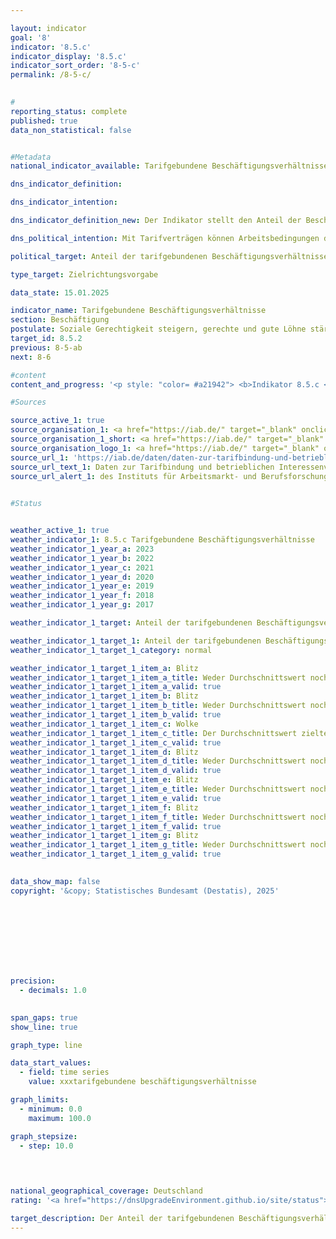 ```yaml
---

layout: indicator        
goal: '8'        
indicator: '8.5.c'        
indicator_display: '8.5.c'        
indicator_sort_order: '8-5-c'        
permalink: /8-5-c/        
        

#
reporting_status: complete        
published: true        
data_non_statistical: false        


#Metadata        
national_indicator_available: Tarifgebundene Beschäftigungsverhältnisse        

dns_indicator_definition:         

dns_indicator_intention:         

dns_indicator_definition_new: Der Indikator stellt den Anteil der Beschäftigten (in Prozent) dar, der in Betrieben mit Branchen-/Flächentarifvertrag oder Firmen-/Haustarifvertrag arbeitet.        

dns_political_intention: Mit Tarifverträgen können Arbeitsbedingungen dauerhaft, zukunftsgerichtet und mitbestimmt gesichert werden. Auch die Richtlinie (<abbr title="Europäische Union" tabindex="0">EU</abbr>) 2022/2041&nbsp;über angemessene Mindestlöhne in der Europäischen Union (<abbr title="Europäische Union" tabindex="0">EU</abbr>-Mindestlohn-Richtlinie) betont die Bedeutung von Tarifverträgen für die Sicherung angemessener Arbeitsbedingungen. Vor diesem Hintergrund verpflichtet die Richtlinie Mitgliedstaaten mit einer "tarifvertraglichen Abdeckung" von weniger als 80&nbsp;Prozent, einen Aktionsplan zur Förderung von Tarifverhandlungen zu erstellen.        

political_target: Anteil der tarifgebundenen Beschäftigungsverhältnisse bis 2030&nbsp;erhöhen        

type_target: Zielrichtungsvorgabe        

data_state: 15.01.2025        

indicator_name: Tarifgebundene Beschäftigungsverhältnisse        
section: Beschäftigung        
postulate: Soziale Gerechtigkeit steigern, gerechte und gute Löhne stärken        
target_id: 8.5.2        
previous: 8-5-ab        
next: 8-6        

#content         
content_and_progress: '<p style: "color= #a21942"> <b>Indikator 8.5.c </b><br><br>Der Indikator stellt die Anzahl der Beschäftigungsverhältnisse in Betrieben mit Tarifbindung in Relation zur Gesamtzahl aller Beschäftigungsverhältnisse in Deutschland dar. Gelten für ein Beschäftigungsverhältnis mehrere unterschiedliche Tarifverträge, so wird das Beschäftigungsverhältnis nur einmal erfasst. Zudem ist der Indikator nicht eins zu eins auf den Anteil an beschäftigten Personen mit Tarifvertrag übertragbar, da einzelne Personen auch mehreren Beschäftigungsverhältnissen nachgehen können. Der Indikator bezieht sich ausschließlich auf die quantitative Verbreitung von Tarifverträgen, die sich inhaltlich stark unterscheiden können. So gehen Tarifverträge, die vollumfängliche Arbeitsbedingungen beinhalten&nbsp;–&nbsp;etwa Vergütung, Arbeitszeiten, Urlaubsdauer, Sonderzahlungen&nbsp;–&nbsp;genauso in den Indikator ein, wie Tarifverträge, die sich eventuell nur auf einen dieser Bereiche beschränken und einen entsprechend geringeren Einfluss auf die Beschäftigungsverhältnisse ausüben.<br><br>Die Daten zum Anteil tarifgebundener Beschäftigungsverhältnisse stammen aus dem jährlichen IAB-Betriebspanel zur Verbreitung von Tarifverträgen und betrieblicher Mitbestimmung in Deutschland, das vom Institut für Arbeitsmarkt- und Berufsforschung (IAB) erhoben wird. Das IAB befragt dabei bundesweit 15&nbsp;000&nbsp;Betriebe aller Branchen und Größenklassen. Die befragten Betriebe stellen eine repräsentative Auswahl der insgesamt rund 2,1&nbsp;Millionen Betriebe in Deutschland mit mindestens einem oder einer sozialversicherungspflichtig Beschäftigten dar.<br><br>In Deutschland wird zwischen Branchentarifverträgen (auch Flächentarifverträgen) und Firmentarifverträgen (auch Haustarifverträgen) unterschieden. Branchentarifverträge werden in der Regel zwischen einem Arbeitgeberverband und einer Gewerkschaft für einen bestimmten Wirtschaftszweig abgeschlossen und gelten für die Mitglieder der vertragsschließenden Verbände. Firmentarifverträge werden hingegen in der Regel direkt mit einzelnen Arbeitgebern abgeschlossen.<br><br>Das deutsche Tarifrecht sieht vor, dass die Rechtsnormen eines Tarifvertrags durch sogenannte Allgemeinverbindlicherklärungen über die eigentlich tarifgebundenen Parteien hinaus auch bisher nicht tarifgebundene Arbeitgeber und Arbeitnehmer erfassen können. Mit der Allgemeinverbindlicherklärung gelten die im Tarifvertrag festgelegten Arbeitsbedingungen, wie Verdienste, Arbeitszeiten und andere Regelungen, für alle Arbeitgeber und ihre Beschäftigten im Geltungsbereich des Tarifvertrags.<br><br>Im Jahr 2023&nbsp;lag der Anteil tarifgebundener Beschäftigungsverhältnisse erstmals unter der 50-Prozent-Marke bei 49,5&nbsp;%. Werden nur Betriebe der Privatwirtschaft berücksichtigt, ist die Tarifbindung geringer als unter Einbeziehung des öffentlichen Dienstes. In der Privatwirtschaft unterliegen 35&nbsp;% der Beschäftigungsverhältnisse einem Branchentarifvertrag und 7&nbsp;% einem Firmentarifvertrag. <br><br>Der überwiegende Teil aller Beschäftigungsverhältnisse (41,6&nbsp;%) unterliegt 2023&nbsp;Branchentarifverträgen und nur etwa 7,9&nbsp;% Firmentarifverträgen. Der generelle Abwärtstrend in der Tarifbindung besteht seit Mitte der 1990er Jahre und resultiert fast ausschließlich aus der sinkenden Anzahl von Branchentarifverträgen. Dagegen blieb der Anteil der Beschäftigungsverhältnisse, die einem Firmentarifvertrag unterliegen, seit 1998&nbsp;annähernd konstant.<br><br>Die Tarifbindung von Betrieben hängt stark von deren Beschäftigtenanzahl ab: In kleinen Betrieben mit 1&nbsp;bis 4&nbsp;Beschäftigten liegt die Tarifbindung bei nur 15&nbsp;%, während sie mit zunehmender Betriebsgröße ansteigt. In Betrieben mit 5&nbsp;bis 9&nbsp;Beschäftigten beträgt sie 21&nbsp;%, in Betrieben mit 10&nbsp;bis 20&nbsp;Beschäftigten 33&nbsp;% und in Betrieben mit 101&nbsp;bis 200&nbsp;Beschäftigten 48&nbsp;%. Kleinere Betriebe sind in Deutschland in Bezug auf die Anzahl deutlich stärker vertreten als große Betriebe. Dadurch fällt, in Verbindung mit der geringeren Tarifbindung in kleineren Betrieben, der Anteil der Tarifbindung noch geringer aus, wenn statt der Beschäftigten die Betriebe betrachtet werden: 2023&nbsp;waren nur 22&nbsp;% der Betriebe durch einen Branchen- und lediglich 2&nbsp;% durch einen Firmentarifvertrag gebunden.  <br><br>Zwischen dem früheren Bundesgebiet und den neuen Ländern besteht ein deutlicher regionaler Unterschied. In den neuen Ländern sind 45&nbsp;% der Beschäftigungsverhältnisse durch einen Tarifvertrag abgedeckt, während dieser Anteil im früheren Bundesgebiet bei 51&nbsp;% liegt. Der allgemeine Rückgang der Tarifbindung aber ist sowohl im früheren Bundesgebiet als auch in den neuen Ländern zu beobachten.</p>'                

#Sources        

source_active_1: true
source_organisation_1: <a href="https://iab.de/" target="_blank" onclick="return confirm_alert('des Instituts für Arbeitsmarkt- und Berufsforschung', 'De')">Institut für Arbeitsmarkt- und Berufsforschung</a>
source_organisation_1_short: <a href="https://iab.de/" target="_blank" onclick="return confirm_alert('des Instituts für Arbeitsmarkt- und Berufsforschung', 'De')">Institut für Arbeitsmarkt- und Berufsforschung</a>
source_organisation_logo_1: <a href="https://iab.de/" target="_blank" onclick="return confirm_alert('des Instituts für Arbeitsmarkt- und Berufsforschung', 'De')"><img src="https://dnsTestEnvironment.github.io/dns-indicators/public/OrgImgDe/iab.png" alt="Institut für Arbeitsmarkt- und Berufsforschung" title=" Klicken Sie hier um zur Homepage der Organisation Institut für Arbeitsmarkt- und Berufsforschung zu gelangen." style="height:60px; width:148px; border:transparent"/></a>
source_url_1: 'https://iab.de/daten/daten-zur-tarifbindung-und-betrieblichen-interessenvertetung/'
source_url_text_1: Daten zur Tarifbindung und betrieblichen Interessenvertretung
source_url_alert_1: des Instituts für Arbeitsmarkt- und Berufsforschung
        

#Status        


weather_active_1: true
weather_indicator_1: 8.5.c Tarifgebundene Beschäftigungsverhältnisse
weather_indicator_1_year_a: 2023
weather_indicator_1_year_b: 2022
weather_indicator_1_year_c: 2021
weather_indicator_1_year_d: 2020
weather_indicator_1_year_e: 2019
weather_indicator_1_year_f: 2018
weather_indicator_1_year_g: 2017

weather_indicator_1_target: Anteil der tarifgebundenen Beschäftigungsverhältnisse bis 2030&nbsp;erhöhen

weather_indicator_1_target_1: Anteil der tarifgebundenen Beschäftigungsverhältnisse bis 2030&nbsp;erhöhen
weather_indicator_1_target_1_category: normal

weather_indicator_1_target_1_item_a: Blitz
weather_indicator_1_target_1_item_a_title: Weder Durchschnittswert noch die vorherige Veränderung deuten in 2023 in die richtige Richtung.
weather_indicator_1_target_1_item_a_valid: true
weather_indicator_1_target_1_item_b: Blitz
weather_indicator_1_target_1_item_b_title: Weder Durchschnittswert noch die vorherige Veränderung deuten in 2022 in die richtige Richtung.
weather_indicator_1_target_1_item_b_valid: true
weather_indicator_1_target_1_item_c: Wolke
weather_indicator_1_target_1_item_c_title: Der Durchschnittswert zielte in 2021 in die falsche Richtung oder zeigt eine Stagnation an, im vorangegangenen Jahr zeigte sich jedoch eine Wende in die gewünschte Richtung.
weather_indicator_1_target_1_item_c_valid: true
weather_indicator_1_target_1_item_d: Blitz
weather_indicator_1_target_1_item_d_title: Weder Durchschnittswert noch die vorherige Veränderung deuten in 2020 in die richtige Richtung.
weather_indicator_1_target_1_item_d_valid: true
weather_indicator_1_target_1_item_e: Blitz
weather_indicator_1_target_1_item_e_title: Weder Durchschnittswert noch die vorherige Veränderung deuten in 2019 in die richtige Richtung.
weather_indicator_1_target_1_item_e_valid: true
weather_indicator_1_target_1_item_f: Blitz
weather_indicator_1_target_1_item_f_title: Weder Durchschnittswert noch die vorherige Veränderung deuten in 2018 in die richtige Richtung.
weather_indicator_1_target_1_item_f_valid: true
weather_indicator_1_target_1_item_g: Blitz
weather_indicator_1_target_1_item_g_title: Weder Durchschnittswert noch die vorherige Veränderung deuten in 2017 in die richtige Richtung.
weather_indicator_1_target_1_item_g_valid: true        
        

data_show_map: false        
copyright: '&copy; Statistisches Bundesamt (Destatis), 2025'        

        

        

        

        

precision: 
  - decimals: 1.0
            

span_gaps: true        
show_line: true        

graph_type: line                

data_start_values: 
  - field: time series
    value: xxxtarifgebundene beschäftigungsverhältnisse        

graph_limits: 
  - minimum: 0.0
    maximum: 100.0        

graph_stepsize: 
  - step: 10.0
            

                        

national_geographical_coverage: Deutschland                
rating: '<a href="https://dnsUpgradeEnvironment.github.io/site/status"><img src="https://sdg-indikatoren.de/public/Wettersymbole/Blitz.png" title="Weder Durchschnittswert noch die vorherige Veränderung deuten in 2023 in die richtige Richtung." alt="Wettersymbol Blitz"/></a>'        

target_description: Der Anteil der tarifgebundenen Beschäftigungsverhältnisse soll steigen.<br><br>Ausgehend von der Zielformulierung deuten sowohl der aktuelle Wert, als auch die durchschnittliche Veränderung der letzten sechs Jahre in Richtung einer Verringerung. Entsprechend wird Indikator 8.5.c für das Jahr 2023&nbsp;mit "Gewitter" bewertet.        
---
```


